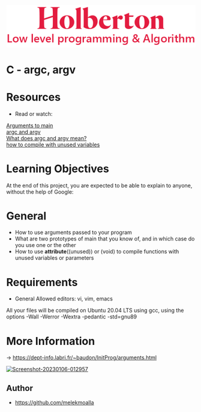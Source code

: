 <div align=center>  
    <img  
    style="text-align:center"  
    src="https://raw.githubusercontent.com/coding-max/hbtn_config/main/assets/head_low-level.png"  
    alt="Holberton School"/>  
</div>

# C - argc, argv

# Resources

* Read or watch:

[Arguments to main](https://intranet.hbtn.io/rltoken/ro9HSskzyAhNpzdcVhdVWw)
<br>
[argc and argv](https://intranet.hbtn.io/rltoken/zjdRHZTL-ImDCnGuMfHYfA)
<br>
[What does argc and argv mean?](https://intranet.hbtn.io/rltoken/RT0y1HPM-AChT_JQedpdaA)
<br>
[how to compile with unused variables](https://intranet.hbtn.io/rltoken/GvQNF9qKoUuY1t0U1AsetA)

# Learning Objectives
At the end of this project, you are expected to be able to explain to anyone, without the help of Google:

# General
* How to use arguments passed to your program
* What are two prototypes of main that you know of, and in which case do you use one or the other
* How to use __attribute__((unused)) or (void) to compile functions with unused variables or parameters
# Requirements
* General
Allowed editors: vi, vim, emacs

All your files will be compiled on Ubuntu 20.04 LTS using gcc, using the options -Wall -Werror -Wextra -pedantic -std=gnu89

# More Information
-> https://dept-info.labri.fr/~baudon/InitProg/arguments.html

<a href="https://imgbb.com/"><img src="https://i.ibb.co/0fjmDVQ/Screenshot-20230106-012957.png" alt="Screenshot-20230106-012957" border="0"></a>



</div>


## Author

*  https://github.com/melekmoalla